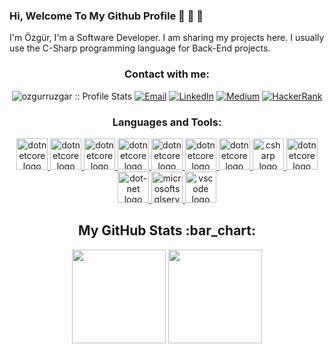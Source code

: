 
### Hi, Welcome To My Github Profile 👋 👋 👋

I'm Özgür, I'm a Software Developer. I am sharing my projects here. I usually use the C-Sharp programming language for Back-End projects. 
<h3 align="center">Contact with me:</h3>

<p align="center">
<img src="https://komarev.com/ghpvc/?username=ozgurruzgar&color=blue" alt="ozgurruzgar :: Profile Stats"></a>
<a href="mailto:ozgurruzgar0@gmail.com"><img alt="Email" src="https://img.shields.io/badge/Email-ozgurruzgar01@gmail.com-mediuamaquaremine?style=flat&logo=gmail"></a>
<a href="https://www.linkedin.com/in/ozgurruzgar/" target="_blank"><img alt="LinkedIn" src="https://img.shields.io/badge/LinkedIn-@ozgurruzgar-blue?style=flat&logo=linkedin"></a>
<a href="https://medium.com/@ozgurruzgar01"><img alt="Medium" src="https://img.shields.io/badge/Medium-ozgurruzgar01-mediuamaquaremine?style=flat&logo=Medium"></a>
<a href="https://www.hackerrank.com/ozgurruzgar01"><img alt="HackerRank" src="https://img.shields.io/badge/HackerRank-ozgurruzgar01-blue?style=flat&logo=HackerRank"></a>
</a>
</p>

<h3 align="center">Languages and Tools:</h3>
<p align="center"> <a href="https://redis.io/" target="_blank"> <img src="https://www.vectorlogo.zone/logos/redis/redis-icon.svg" height="50" alt="dotnetcore logo"  /> </a>
  <a href="https://www.postman.com/" target="_blank"> <img src="https://www.vectorlogo.zone/logos/getpostman/getpostman-icon.svg" height="50" alt="dotnetcore logo"  /> </a>
  <a href="https://www.rabbitmq.com/" target="_blank"> <img src="https://www.vectorlogo.zone/logos/rabbitmq/rabbitmq-icon.svg" height="50" alt="dotnetcore logo"  /> </a>
<a href="https://www.docker.com/" target="_blank"> <img src="https://www.vectorlogo.zone/logos/docker/docker-icon.svg" height="50" alt="dotnetcore logo"  /> </a> 
  <a href="https://kubernetes.io/" target="_blank"> <img src="https://www.vectorlogo.zone/logos/kubernetes/kubernetes-icon.svg" height="50" alt="dotnetcore logo"  /> </a> 
  <a href="https://git-scm.com/" target="_blank"> <img src="https://www.vectorlogo.zone/logos/git-scm/git-scm-icon.svg" height="50" alt="dotnetcore logo"  /> </a> <a href="https://gitlab.com/ozgurruzgar" target="_blank"> <img src="https://www.vectorlogo.zone/logos/gitlab/gitlab-icon.svg" height="50" alt="dotnetcore logo"  /> </a> <a href="https://learn.microsoft.com/en-us/dotnet/csharp/" target="_blank"> <img src="https://cdn.jsdelivr.net/gh/devicons/devicon/icons/csharp/csharp-original.svg" height="50" alt="csharp logo"  /> </a> <a href="https://learn.microsoft.com/en-us/dotnet/core/get-started" target="_blank"> <img src="https://cdn.jsdelivr.net/gh/devicons/devicon/icons/dotnetcore/dotnetcore-original.svg" height="50" alt="dotnetcore logo"  /> </a> <a href="https://learn.microsoft.com/en-us/dotnet/" target="_blank"> <img src="https://cdn.jsdelivr.net/gh/devicons/devicon/icons/dot-net/dot-net-original.svg" height="50" alt="dot-net logo"  /> </a> <a href="https://www.microsoft.com/en-us/sql-server" target="_blank"> <img src="https://cdn.jsdelivr.net/gh/devicons/devicon/icons/microsoftsqlserver/microsoftsqlserver-plain.svg" height="50" alt="microsoftsqlserver logo"/> </a> <a href="https://code.visualstudio.com/" target="_blank"> <img src="https://cdn.jsdelivr.net/gh/devicons/devicon/icons/vscode/vscode-original.svg" height="50" alt="vscode logo"/> </a> </p>

<h2 align="center">My GitHub Stats :bar_chart:</h2>
<p align="center">
  <img src="https://github-readme-stats.vercel.app/api?username=ozgurruzgar&show_icons=true&theme=tokyonight" height="150">
  <img src="https://github-readme-stats.vercel.app/api/top-langs/?username=ozgurruzgar&layout=compact&theme=tokyonight" height="150">
  
</p>
